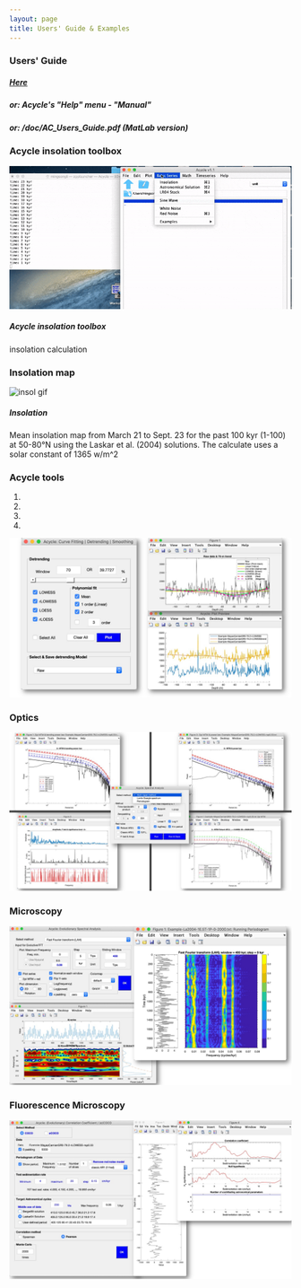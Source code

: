 ```yaml
---
layout: page
title: Users' Guide & Examples
--- 
```

<section id = "project">
    <section id = "guide">
        <div class ="divider"></div>
        <div class = "container">
            <div class="heading">
                <h3>Users' Guide</h3>
                <p><h5> <a href ="https://github.com/mingsongli/acycle/blob/master/doc/AC_Users_Guide.pdf"> Here </a> </h5></p>
                <p><h5> or: Acycle's "Help" menu - "Manual" </h5></p>
                <p><h5> or:    /doc/AC_Users_Guide.pdf  (MatLab version)</h5></p>
            </div>
    <section id = "Setup">
        <div class ="divider"></div>
        <div class = "container">
            <div id = "imaging">
                <div class="heading">
                        <h3>Acycle insolation toolbox</h3>
                </div>
                <img src="images/2.acycle-insolationS.gif" alt ="Insolation">
                <h5> Acycle insolation toolbox</h5>
                <p> insolation calculation</p>
            </div>
        </div>
    </section>
    <section id = "inso">
        <div class ="divider"></div>
        <div class = "container">
            <div id = "imaging">
                <div class="heading">
                        <h3>Insolation map</h3>
                </div>
                <img src="images/Insol-t-1-100ka-day-80-264-lat-50-80-meandaily-La04.gif" alt ="insol gif">
                <h5 > Insolation </h5>
                <p>Mean insolation map from March 21 to Sept. 23 for the past 100 kyr (1-100) at 50-80°N using the Laskar et al. (2004) solutions. The calculate uses a solar constant of 1365 w/m^2</p>
            </div>
        </div>
    </section>
    <section id = "examples">
    <div class ="divider"></div>
    <div class ="heading">
        <h3>Acycle tools</h3>
    </div>
    <div id ="myCarousel" class="carousel slide text-center" data-ride="carousel">
        <ol class="carousel-indicators">
            <li data-target="#myCarousel" data-slide-to="0" class="active"></li>
            <li data-target="#myCarousel" data-slide-to="1"></li>
            <li data-target="#myCarousel" data-slide-to="2"></li>
            <li data-target="#myCarousel" data-slide-to="3"></li>
        </ol>
        <div class="carousel-inner" role="listbox">
            <div class="carousel-item active">
                <img src="/images/Slide1.jpeg" alt= "Slide1">
                <div class="carousel-caption">
                    <h3>Optics</h3>
                </div>
    </div>
    <div class="carousel-item">
        <img src="/images/Slide2.jpeg" alt= "Slide2">
        <div class="carousel-caption">
        <h3>Microscopy</h3>
        </div>
    </div>        
    <div class="carousel-item">
        <img src="/images/Slide3.jpeg" alt= "Slide3">
        <div class="carousel-caption">
        <h3>Fluorescence Microscopy</h3>
        </div>
    </div>
    <div class="carousel-item">
        <img src="/images/Slide4.jpeg" alt= "Slide4">
        </div>
    </div>
    <a class="carousel-control-prev" href="#myCarousel" data-slide="prev" role="button"> <span class="fa fa-arrow-left" id = "home"></span></a>
    <a class="carousel-control-next " href="#myCarousel" data-slide="next" role="button"> <span class="fa fa-arrow-right" id = "home"></span></a>
    </div> 
</section>
